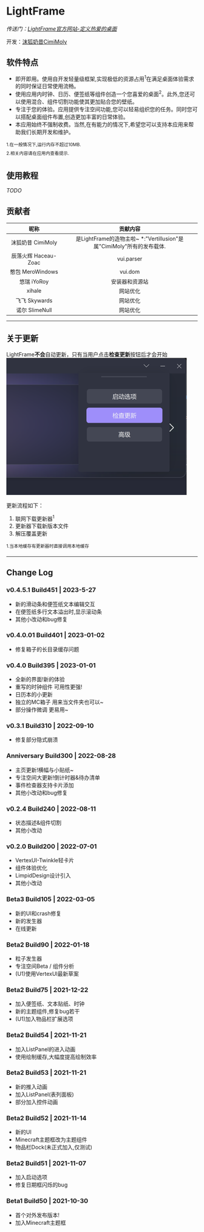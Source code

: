 # LightFrame

_传送门：[LightFrame官方网站-定义热爱的桌面](https://lightframe.vertillusion.xyz/)_  

开发：[沫狐奶昔CimiMoly](https://github.com/EnderMo)  

## 软件特点
* 即开即用。使用自开发轻量级框架,实现极低的资源占用<sup>1</sup>在满足桌面体验需求的同时保证日常使用流畅。  
* 使用应用内时钟、日历、便签纸等组件创造一个您喜爱的桌面<sup>2</sup>。此外,您还可以使用混合、组件切割功能使其更加贴合您的壁纸。   
* 专注于您的体验。应用提供专注空间功能,您可以轻易组织您的任务。同时您可以搭配桌面组件布置,创造更加丰富的日常体验。  
* 本应用始终不强制收费。当然,在有能力的情况下,希望您可以支持本应用来帮助我们长期开发和维护。

<sup>
1.在一般情况下,运行内存不超过10MB.<br>
2.相关内容请在应用内查看提示.
</sup>

## 使用教程
_TODO_

## 贡献者

| 昵称 | 贡献内容 |
| :------: | :------: |
| 沫狐奶昔 CimiMoly | 是LightFrame的造物主啦~ *:"Vertillusion"是属"CimiMoly"所有的发布载体. |
| 辰落火辉 Haceau-Zoac | vui.parser |
| 憨包 MeroWindows | vui.dom |
| 悠瑞 iYoRoy | 安装器和资源站 |
| xihale | 网站优化 |
| 飞飞 Skywards | 网站优化 |
| 诺尔 SlimeNull | 网站优化 |

---------
## 关于更新
LightFrame**不会**自动更新，只有当用户点击**检查更新**按钮后才会开始 
![更新按钮](images/lightframe-update-entrance.png)   

更新流程如下：
1. 联网下载更新器<sup>1</sup>
2. 更新器下载新版本文件
3. 解压覆盖更新

<sup>
1.当本地缓存有更新器时直接调用本地缓存
</sup>

---------
## Change Log
### v0.4.5.1 Build451 | 2023-5-27  
* 新的滑动条和便签纸文本编辑交互  
* 在便签纸多行文本溢出时,显示滚动条  
* 其他小改动和bug修复  

### v0.4.0.01 Build401 | 2023-01-02  
* 修复箱子的长目录缓存问题  

### v0.4.0 Build395 | 2023-01-01  
* 全新的界面!新的体验  
* 重写的时钟组件 可用性更强!  
* 日历本的小更新  
* 独立的MC箱子 用来当文件夹也可以~  
* 部分操作微调 更易用~  

### v0.3.1 Build310 | 2022-09-10  
* 修复部分隐式崩溃  

### Anniversary Build300 | 2022-08-28  
* 主页更新!横幅与小贴纸~  
* 专注空间大更新!倒计时器&待办清单  
* 事件检查器支持卡片添加  
* 其他小改动和bug修复  

### v0.2.4 Build240 | 2022-08-11  
* 状态描述&组件切割  
* 其他小改动  

### v0.2.0 Build200 | 2022-07-01  
* VertexUI-Twinkle轻卡片  
* 组件体验优化  
* LimpidDesign设计引入  
* 其他小改动  

### Beta3 Build105 | 2022-03-05  
* 新的UI和crash修复  
* 新的发生器  
* 在线更新  

### Beta2 Build90 | 2022-01-18  
* 粒子发生器  
* 专注空间Beta / 组件分析  
* (U1)使用VertexUI最新草案  

### Beta2 Build75 | 2021-12-22  
* 加入便签纸、文本贴纸、时钟  
* 新的主题组件,修复bug若干  
* (U1)加入物品栏扩展选项  

### Beta2 Build54 | 2021-11-21  
* 加入ListPanel的进入动画  
* 使用绘制缓存,大幅度提高绘制效率  

### Beta2 Build53 | 2021-11-21  
* 新的推入动画  
* 加入ListPanel(表列面板)  
* 部分加入控件动画  

### Beta2 Build52 | 2021-11-14  
* 新的UI  
* Minecraft主题框改为主题组件  
* 物品栏Dock(未正式加入,仅测试)  

### Beta2 Build51 | 2021-11-07  
* 加入启动选项  
* 修复日期框闪烁的bug  

### Beta1 Build50 | 2021-10-30  
* 首个对外发布版本!  
* 加入Minecraft主题框  